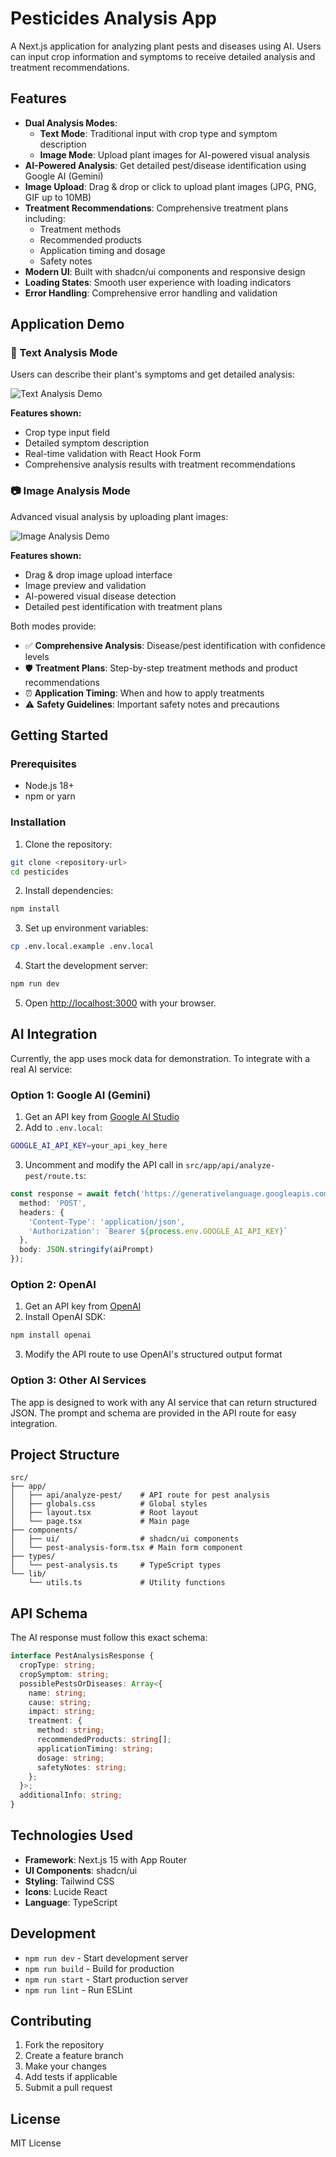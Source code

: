 # Pesticides Analysis App

A Next.js application for analyzing plant pests and diseases using AI. Users can input crop information and symptoms to receive detailed analysis and treatment recommendations.

## Features

- **Dual Analysis Modes**: 
  - **Text Mode**: Traditional input with crop type and symptom description
  - **Image Mode**: Upload plant images for AI-powered visual analysis
- **AI-Powered Analysis**: Get detailed pest/disease identification using Google AI (Gemini)
- **Image Upload**: Drag & drop or click to upload plant images (JPG, PNG, GIF up to 10MB)
- **Treatment Recommendations**: Comprehensive treatment plans including:
  - Treatment methods
  - Recommended products
  - Application timing and dosage
  - Safety notes
- **Modern UI**: Built with shadcn/ui components and responsive design
- **Loading States**: Smooth user experience with loading indicators
- **Error Handling**: Comprehensive error handling and validation

## Application Demo

### 📝 Text Analysis Mode
Users can describe their plant's symptoms and get detailed analysis:

![Text Analysis Demo](./evidence/aitext.jpeg)

**Features shown:**
- Crop type input field
- Detailed symptom description
- Real-time validation with React Hook Form
- Comprehensive analysis results with treatment recommendations

### 📷 Image Analysis Mode
Advanced visual analysis by uploading plant images:

![Image Analysis Demo](./evidence/aiimage.jpeg)

**Features shown:**
- Drag & drop image upload interface
- Image preview and validation
- AI-powered visual disease detection
- Detailed pest identification with treatment plans

Both modes provide:
- ✅ **Comprehensive Analysis**: Disease/pest identification with confidence levels
- 🛡️ **Treatment Plans**: Step-by-step treatment methods and product recommendations
- ⏰ **Application Timing**: When and how to apply treatments
- ⚠️ **Safety Guidelines**: Important safety notes and precautions

## Getting Started

### Prerequisites

- Node.js 18+ 
- npm or yarn

### Installation

1. Clone the repository:
```bash
git clone <repository-url>
cd pesticides
```

2. Install dependencies:
```bash
npm install
```

3. Set up environment variables:
```bash
cp .env.local.example .env.local
```

4. Start the development server:
```bash
npm run dev
```

5. Open [http://localhost:3000](http://localhost:3000) with your browser.

## AI Integration

Currently, the app uses mock data for demonstration. To integrate with a real AI service:

### Option 1: Google AI (Gemini)

1. Get an API key from [Google AI Studio](https://aistudio.google.com/)
2. Add to `.env.local`:
```bash
GOOGLE_AI_API_KEY=your_api_key_here
```

3. Uncomment and modify the API call in `src/app/api/analyze-pest/route.ts`:
```typescript
const response = await fetch('https://generativelanguage.googleapis.com/v1beta/models/gemini-pro:generateContent', {
  method: 'POST',
  headers: {
    'Content-Type': 'application/json',
    'Authorization': `Bearer ${process.env.GOOGLE_AI_API_KEY}`
  },
  body: JSON.stringify(aiPrompt)
});
```

### Option 2: OpenAI

1. Get an API key from [OpenAI](https://platform.openai.com/)
2. Install OpenAI SDK:
```bash
npm install openai
```

3. Modify the API route to use OpenAI's structured output format

### Option 3: Other AI Services

The app is designed to work with any AI service that can return structured JSON. The prompt and schema are provided in the API route for easy integration.

## Project Structure

```
src/
├── app/
│   ├── api/analyze-pest/    # API route for pest analysis
│   ├── globals.css          # Global styles
│   ├── layout.tsx           # Root layout
│   └── page.tsx             # Main page
├── components/
│   ├── ui/                  # shadcn/ui components
│   └── pest-analysis-form.tsx # Main form component
├── types/
│   └── pest-analysis.ts     # TypeScript types
└── lib/
    └── utils.ts             # Utility functions
```

## API Schema

The AI response must follow this exact schema:

```typescript
interface PestAnalysisResponse {
  cropType: string;
  cropSymptom: string;
  possiblePestsOrDiseases: Array<{
    name: string;
    cause: string;
    impact: string;
    treatment: {
      method: string;
      recommendedProducts: string[];
      applicationTiming: string;
      dosage: string;
      safetyNotes: string;
    };
  }>;
  additionalInfo: string;
}
```

## Technologies Used

- **Framework**: Next.js 15 with App Router
- **UI Components**: shadcn/ui
- **Styling**: Tailwind CSS
- **Icons**: Lucide React
- **Language**: TypeScript

## Development

- `npm run dev` - Start development server
- `npm run build` - Build for production
- `npm run start` - Start production server
- `npm run lint` - Run ESLint

## Contributing

1. Fork the repository
2. Create a feature branch
3. Make your changes
4. Add tests if applicable
5. Submit a pull request

## License

MIT License
